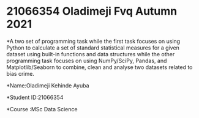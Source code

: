 # 21066354 Oladimeji Fvq Autumn 2021


*A two set of programming task while  the first task focuses on using Python to calculate a set of standard statistical measures for a given dataset using built-in functions and data structures while the other programming task focuses on using NumPy/SciPy, Pandas, and Matplotlib/Seaborn to combine, clean and analyse two datasets related to bias crime. 

*Name:Oladimeji Kehinde Ayuba

*Student ID:21066354

*Course :MSc Data Science

